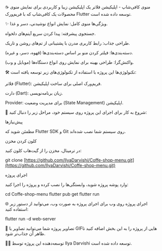 ☕ منوی کافی‌شاپ - اپلیکیشن فلاتر
یک اپلیکیشن زیبا و کاربردی برای نمایش منوی محصولات یک کافی‌شاپ که با فریم‌ورک Flutter توسعه داده شده است.

✨ ویژگی‌ها
منوی کامل: نمایش انواع نوشیدنی، دسر و غذا.

جستجوی پیشرفته: پیدا کردن سریع آیتم‌های دلخواه.

طراحی جذاب: رابط کاربری مدرن با پشتیبانی از تم‌های روشن و تاریک.

دسته‌بندی‌ها: فیلتر کردن منو بر اساس دسته‌بندی‌ها (قهوه، دسر، و غیره).

واکنش‌گرا: طراحی بهینه برای نمایش روی انواع دستگاه‌ها (موبایل و وب).

🛠️ تکنولوژی‌ها
این پروژه با استفاده از تکنولوژی‌های زیر توسعه یافته است:

فلاتر (Flutter): فریم‌ورک اصلی برای ساخت اپلیکیشن.

دارت (Dart): زبان برنامه‌نویسی.

Provider: برای مدیریت وضعیت (State Management) اپلیکیشن.

🚀 شروع به کار
برای اجرای این پروژه روی سیستم خود، مراحل زیر را دنبال کنید:

پیش‌نیازها

مطمئن شوید که Flutter SDK و Git روی سیستم شما نصب شده‌اند.

کلون کردن مخزن

در ترمینال، مخزن را از گیت‌هاب کلون کنید:

git clone [https://github.com/IlyaDarvishi/Coffe-shop-menu.git](https://github.com/IlyaDarvishi/Coffe-shop-menu.git)

اجرای پروژه

وارد پوشه پروژه شوید، وابستگی‌ها را نصب کرده و پروژه را اجرا کنید:

cd Coffe-shop-menu
flutter pub get
flutter run

🌐 اجرای پروژه روی وب
برای اجرای پروژه به صورت وب، می‌توانید از دستور زیر استفاده کنید:

flutter run -d web-server

📸 تصاویر پروژه
شما می‌توانید تصاویر یا GIFهایی از پروژه را به این بخش اضافه کنید تا ظاهر آن جذاب‌تر شود.

🧑‍💻 توسعه‌دهنده
این پروژه توسط Ilya Darvishi توسعه داده شده است.
